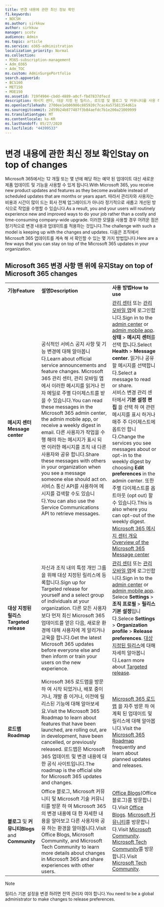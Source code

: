 ```yaml
---
title: 변경 내용에 관한 최신 정보 확인
f1.keywords:
- NOCSH
ms.author: sirkkuw
author: sirkkuw
manager: scotv
audience: Admin
ms.topic: article
ms.service: o365-administration
localization_priority: Normal
ms.collection:
- M365-subscription-management
- Adm_O365
- Adm_TOC
ms.custom: AdminSurgePortfolio
search.appverid:
- BCS160
- MET150
- MOE150
ms.assetid: 719f4904-cbdd-4889-a0cf-fbd7837dfecd
description: 메시지 센터, 대상 지정 된 릴리스, 로드맵 및 블로그 및 커뮤니티를 사용 하 여 Microsoft 365 업데이트를 계속 해 서 확인 하는 방법을 알아봅니다.
ms.openlocfilehash: 2700ee1eb06986c885920c7cac4a57581354d61a
ms.sourcegitcommit: 2d59b24b877487f3b84aefdc7b1e200a21009999
ms.translationtype: MT
ms.contentlocale: ko-KR
ms.lasthandoff: 05/27/2020
ms.locfileid: "44399533"
---
```

# <a name="stay-on-top-of-changes"></a><span data-ttu-id="76477-103">변경 내용에 관한 최신 정보 확인</span><span class="sxs-lookup"><span data-stu-id="76477-103">Stay on top of changes</span></span>

<span data-ttu-id="76477-104">Microsoft 365에서는 12 개월 또는 몇 년에 해당 하는 예약 된 업데이트 대신 새로운 제품 업데이트 및 기능을 사용할 수 있게 됩니다.</span><span class="sxs-lookup"><span data-stu-id="76477-104">With Microsoft 365, you receive new product updates and features as they become available instead of scheduled updates that are months or years apart.</span></span> <span data-ttu-id="76477-105">따라서 관리자와 사용자는 비용과 시간이 많이 드는 회사 전체 업그레이드가 아니라 정기적으로 새롭고 개선된 방식으로 작업을 수행할 수 있습니다.</span><span class="sxs-lookup"><span data-stu-id="76477-105">As a result, you and your users will routinely experience new and improved ways to do your job rather than a costly and time-consuming company-wide upgrade.</span></span> <span data-ttu-id="76477-106">이러한 모델을 사용할 경우 어려운 점은 정기적으로 변경 내용과 업데이트를 적용하는 것입니다.</span><span class="sxs-lookup"><span data-stu-id="76477-106">The challenge with such a model is keeping up with the changes and updates.</span></span> <span data-ttu-id="76477-107">다음은 조직에서 Microsoft 365 업데이트를 계속 해 서 확인할 수 있는 몇 가지 방법입니다.</span><span class="sxs-lookup"><span data-stu-id="76477-107">Here are a few ways that you can stay on top of the Microsoft 365 updates in your organization.</span></span>

## <a name="stay-on-top-of-microsoft-365-changes"></a><span data-ttu-id="76477-108">Microsoft 365 변경 사항 맨 위에 유지</span><span class="sxs-lookup"><span data-stu-id="76477-108">Stay on top of Microsoft 365 changes</span></span>

||||
|:-----|:-----|:-----|
|<span data-ttu-id="76477-109">**기능**</span><span class="sxs-lookup"><span data-stu-id="76477-109">**Feature**</span></span> <br/> |<span data-ttu-id="76477-110">**설명**</span><span class="sxs-lookup"><span data-stu-id="76477-110">**Description**</span></span> <br/> |<span data-ttu-id="76477-111">**사용 방법**</span><span class="sxs-lookup"><span data-stu-id="76477-111">**How to use**</span></span> <br/> |
|<span data-ttu-id="76477-112">**메시지 센터**</span><span class="sxs-lookup"><span data-stu-id="76477-112">**Message center**</span></span> <br/> |<span data-ttu-id="76477-113">공식적인 서비스 공지 사항 및 기능 변경에 대해 알아봅니다.</span><span class="sxs-lookup"><span data-stu-id="76477-113">Learn about official service announcements and feature changes.</span></span> <span data-ttu-id="76477-114">Microsoft 365 관리 센터, 관리 모바일 앱에서 이러한 메시지를 읽거나 전자 메일로 주별 다이제스트를 받을 수 있습니다.</span><span class="sxs-lookup"><span data-stu-id="76477-114">You can read these messages in the Microsoft 365 admin center, the admin mobile app, or receive a weekly digest in email.</span></span> <span data-ttu-id="76477-115">다른 사용자가 작업을 수행 해야 하는 메시지가 표시 되 면 이러한 메시지를 조직 내 다른 사용자와 공유 합니다.</span><span class="sxs-lookup"><span data-stu-id="76477-115">Share these messages with others in your organization when you see a message someone else should act on.</span></span> <span data-ttu-id="76477-116">서비스 통신 API를 사용하여 메시지를 검색할 수도 있습니다.</span><span class="sxs-lookup"><span data-stu-id="76477-116">You can also use the Service Communications API to retrieve messages.</span></span>  <br/> |<span data-ttu-id="76477-117">[관리 센터](../admin-overview/about-the-admin-center.md) 또는 [관리 모바일 앱](../admin-overview/admin-mobile-app.md)에 로그인합니다.</span><span class="sxs-lookup"><span data-stu-id="76477-117">Sign in to the [admin center](../admin-overview/about-the-admin-center.md) or [admin mobile app](../admin-overview/admin-mobile-app.md).</span></span> <span data-ttu-id="76477-118">**상태** \> **메시지 센터**를 선택 합니다.</span><span class="sxs-lookup"><span data-stu-id="76477-118">Select **Health** \> **Message center**.</span></span> <span data-ttu-id="76477-119">읽거나 공유할 메시지를 선택합니다.</span><span class="sxs-lookup"><span data-stu-id="76477-119">Select a message to read or share.</span></span>  <br/> <span data-ttu-id="76477-120">서비스 변경 관리 센터에서 **기본 설정 편집** 을 선택 하 여 관련 메시지를 표시 하거나 매주 주 다이제스트에 옵트인 합니다.</span><span class="sxs-lookup"><span data-stu-id="76477-120">Change the services you see messages about or opt-in to the weekly digest by choosing **Edit preferences** in the admin center.</span></span> <span data-ttu-id="76477-121">또한 주별 다이제스트를 옵트아웃 (opt out) 할 수 있습니다.</span><span class="sxs-lookup"><span data-stu-id="76477-121">This is also where you can opt-out of the weekly digest.</span></span>  <br/> [<span data-ttu-id="76477-122">Microsoft 365 메시지 센터 개요</span><span class="sxs-lookup"><span data-stu-id="76477-122">Overview of the Microsoft 365 Message center</span></span>](message-center.md) <br/> |
|<span data-ttu-id="76477-123">**대상 지정된 릴리스**</span><span class="sxs-lookup"><span data-stu-id="76477-123">**Targeted release**</span></span> <br/> |<span data-ttu-id="76477-124">자신과 조직 내의 특정 개인 그룹을 위해 대상 지정된 릴리스에 등록합니다.</span><span class="sxs-lookup"><span data-stu-id="76477-124">Sign up for Targeted release for yourself and a select group of individuals at your organization.</span></span> <span data-ttu-id="76477-125">다른 모든 사용자 보다 먼저 최신 Microsoft 365 업데이트를 얻은 다음, 새로운 환경에 대해 사용자에 게 알리거나 교육을 합니다.</span><span class="sxs-lookup"><span data-stu-id="76477-125">Get the latest Microsoft 365 updates before everyone else and then inform or train your users on the new experience.</span></span>  <br/> |<span data-ttu-id="76477-126">[관리 센터](../admin-overview/about-the-admin-center.md) 또는 [관리 모바일 앱](../admin-overview/admin-mobile-app.md)에 로그인합니다.</span><span class="sxs-lookup"><span data-stu-id="76477-126">Sign in to the [admin center](../admin-overview/about-the-admin-center.md) or [admin mobile app](../admin-overview/admin-mobile-app.md).</span></span> <span data-ttu-id="76477-127">Selece **Settings** \> **조직 프로필** \> **릴리스 기본 설정**입니다.</span><span class="sxs-lookup"><span data-stu-id="76477-127">Selece **Settings** \> **Organization profile** \> **Release preferences**.</span></span> <span data-ttu-id="76477-128">[대상 지정된 릴리스](release-options-in-office-365.md)에 대해 자세히 알아봅니다.</span><span class="sxs-lookup"><span data-stu-id="76477-128">Learn more about [Targeted release](release-options-in-office-365.md).</span></span>  <br/> |
|<span data-ttu-id="76477-129">**로드맵**</span><span class="sxs-lookup"><span data-stu-id="76477-129">**Roadmap**</span></span> <br/> |<span data-ttu-id="76477-130">Microsoft 365 로드맵을 방문 하 여 시작 되었거나, 배포 중이거나, 개발 중 이거나, 이전에 릴리스된 기능에 대해 알아보세요.</span><span class="sxs-lookup"><span data-stu-id="76477-130">Visit the Microsoft 365 Roadmap to learn about features that have been launched, are rolling out, are in development, have been cancelled, or previously released.</span></span> <span data-ttu-id="76477-131">로드맵은 Microsoft 365 업데이트 및 변경 내용에 대 한 공식 사이트입니다.</span><span class="sxs-lookup"><span data-stu-id="76477-131">The roadmap is the official site for Microsoft 365 updates and changes.</span></span>  <br/> |<span data-ttu-id="76477-132">[Microsoft 365 로드맵](https://www.microsoft.com/microsoft-365/roadmap) 을 자주 방문 하 여 계획 된 업데이트 및 릴리스에 대해 알아봅니다.</span><span class="sxs-lookup"><span data-stu-id="76477-132">Visit the [Microsoft 365 Roadmap](https://www.microsoft.com/microsoft-365/roadmap) frequently and learn about planned updates and releases.</span></span>  <br/> |
|<span data-ttu-id="76477-133">**블로그** 및 **커뮤니티**</span><span class="sxs-lookup"><span data-stu-id="76477-133">**Blogs** and **Community**</span></span> <br/> |<span data-ttu-id="76477-134">Office 블로그, Microsoft 커뮤니티 및 Microsoft 기술 커뮤니티를 방문 하 여 Microsoft 365의 변경 내용에 대 한 자세한 내용을 알아보고 다른 사용자와 공유 하는 환경을 알아봅니다.</span><span class="sxs-lookup"><span data-stu-id="76477-134">Visit Office Blogs, Microsoft Community, and Microsoft Tech Community to learn more details about changes in Microsoft 365 and share experiences with other users.</span></span>  <br/> |<span data-ttu-id="76477-135">[Office Blogs](https://www.microsoft.com/en-us/microsoft-365/blog/)(Office 블로그)를 방문합니다.</span><span class="sxs-lookup"><span data-stu-id="76477-135">Visit [Office Blogs](https://www.microsoft.com/en-us/microsoft-365/blog/).</span></span> <span data-ttu-id="76477-136">[Microsoft 커뮤니티](https://answers.microsoft.com)를 방문합니다.</span><span class="sxs-lookup"><span data-stu-id="76477-136">Visit [Microsoft Community](https://answers.microsoft.com).</span></span> <span data-ttu-id="76477-137">[Microsoft Tech Community](https://techcommunity.microsoft.com)를 방문합니다.</span><span class="sxs-lookup"><span data-stu-id="76477-137">Visit [Microsoft Tech Community](https://techcommunity.microsoft.com).</span></span>  <br/> |

> [!NOTE]
> <span data-ttu-id="76477-138">릴리스 기본 설정을 변경 하려면 전역 관리자 여야 합니다.</span><span class="sxs-lookup"><span data-stu-id="76477-138">You need to be a global administrator to make changes to release preferences.</span></span>
